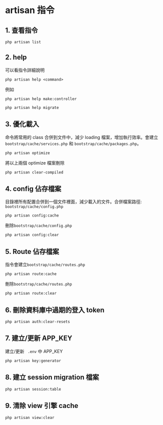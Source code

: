 # artisan 指令
## 1. 查看指令
```
php artisan list
```

## 2. help
可以看指令詳細說明
```
php artisan help <command>
```
例如
```
php artisan help make:controller
```
```
php artisan help migrate
```

## 3. 優化載入
命令將常用的 class 合併到文件中，減少 loading 檔案，增加執行效率。會建立<code>bootstrap/cache/services.php</code> 和 
<code>bootstrap/cache/packages.php</code>。
```
php artisan optimize
```
將以上兩個 optimize 檔案刪除
```
php artisan clear-compiled
```

## 4. config 佔存檔案
目錄裡所有配置合併到一個文件裡面，減少載入的文件。合併檔案路徑: <code>bootstrap/cache/config.php</code>
```
php artisan config:cache
```
刪除<code>bootstrap/cache/config.php</code>
```
php artisan config:clear
```
## 5. Route 佔存檔案
指令會建立<code>bootstrap/cache/routes.php</code>
```
php artisan route:cache
```
刪除<code>bootstrap/cache/routes.php</code>
```
php artisan route:clear
````
## 6. 刪除資料庫中過期的登入 token
```
php artisan auth:clear-resets
```

## 7. 建立/更新 APP_KEY
建立/更新 <code> .env</code> 中 APP_KEY
```
php artisan key:generator
```

## 8. 建立 session migration 檔案
```
php artisan session:table
```

## 9. 清除 view 引擎 cache
```
php artisan view:clear
```